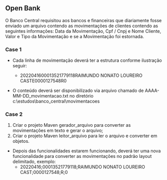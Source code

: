 ## Open Bank


O Banco Central requisitou aos bancos e financeiras que diariamente fosse enviado um arquivo contendo as movimentações de clientes contendo as seguintes informações: Data da Movimentação, Cpf / Cnpj e Nome Cliente, Valor e Tipo da Movimentação e se a Movimentação foi estornada.



### Case 1


* Cada linha de movimentação deverá ter a estrutura conforme ilustração seguir:
    * 2022041600013521779118RAIMUNDO NONATO LOUREIRO CASTE0000127548R0

* O conteúdo deverá ser disponibilizado via arquivo chamado de AAAA-MM-DD_movimentacao.txt no diretório c:\estudos\banco_central\movimentacoes


### Case 2

1. Criar o projeto Maven gerador_arquivo para converter as movimentações em texto e gerar o arquivo;
2. Criar o projeto Maven leitor_arquivo para ler o arquivo e converter em objetos.
* Depois das funcionalidades estarem funcionando, deverá ter uma nova funcionalidade para converter as movimentações no padrão layout delimitado, exemplo:
  * 20220416;00013521779118;RAIMUNDO NONATO LOUREIRO CAST;0000127548;R;0
